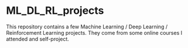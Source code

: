 # ML_DL_RL_projects
This repository contains a few Machine Learning / Deep Learning / Reinforcement Learning projects. They come from some online courses I attended and self-project.
